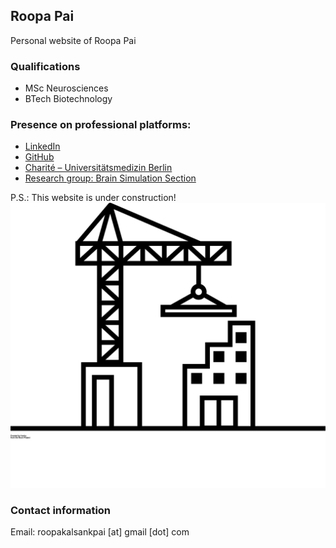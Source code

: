 ## Roopa Pai
Personal website of Roopa Pai

### Qualifications
- MSc Neurosciences
- BTech Biotechnology

### Presence on professional platforms:

- [LinkedIn](https://www.linkedin.com/in/roopa-pai/)
- [GitHub](https://github.com/roopa-pai)
- [Charité – Universitätsmedizin Berlin](https://brainsimulation.charite.de/metas/person/person/address_detail/pai/)
- [Research group: Brain Simulation Section](https://www.brainsimulation.org/bsw/zwei/team-staff)


P.S.: This website is under construction!
![construction](./noun_Construction_2354085.svg)


### Contact information
Email: roopakalsankpai [at] gmail [dot] com
